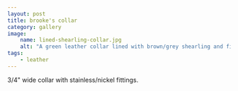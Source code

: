```yaml
---
layout: post
title: brooke's collar
category: gallery
image: 
    name: lined-shearling-collar.jpg
    alt: "A green leather collar lined with brown/grey shearling and fitted with two sizes of silver-toned spikes."
tags:
    - leather
---
```


3/4" wide collar with stainless/nickel fittings.